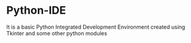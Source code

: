 # Python-IDE
It is a basic Python Integrated Development Environment created using Tkinter and some other python modules

